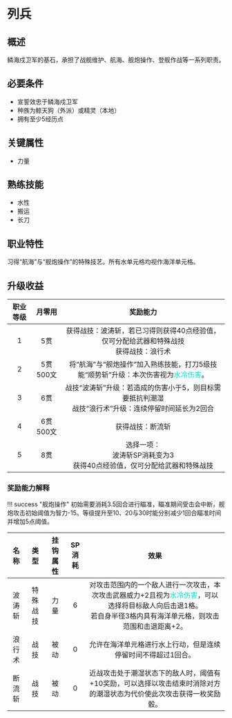 # 列兵

## 概述

鳞海戍卫军的基石，承担了战舰维护、航海、舰炮操作、登舰作战等一系列职责。

## 必要条件

* 宣誓效忠于鳞海戍卫军
* 种族为鲸天狗（外派）或精灵（本地）
* 拥有至少5经历点

## 关键属性

* 力量

## 熟练技能

* 水性
* 搬运
* 长刀

## 职业特性

习得“航海”与“舰炮操作”的特殊技艺。所有水单元格均视作海洋单元格。

## 升级收益

职业等级|月零用|奖励能力
:--:|:--:|:--:
1|5贯|获得战技：波涛斩，若已习得则获得40点经验值，仅可分配给武器和特殊战技<br>获得战技：浪行术
2|5贯500文|将“航海”与“舰炮操作”加入熟练技能，打刀5级技能“顺势斩”升级：本次伤害视为<font color="#00dbdb">水冷伤害</font>。
3|6贯|战技“波涛斩”升级：若造成的伤害小于5，则目标需要抵抗判潮湿<br>战技“浪行术”升级：连续停留时间延长为2回合
4|6贯500文|获得战技：断流斩
5|8贯|选择一项：<br>波涛斩SP消耗变为3<br>获得40点经验值，仅可分配给武器和特殊战技

### 奖励能力解释

!!! success "舰炮操作"
    初始需要消耗3.5回合进行瞄准，瞄准期间受击会中断，舰炮攻击初始阈值为智力-15。等级提升至10、20与30时能分别减少1回合瞄准时间并增加5点阈值。

名称|类型|挂钩属性|SP消耗|效果
:--:|:--:|:--:|:--:|:--:
波涛斩|特殊战技|力量|6|对攻击范围内的一个敌人进行一次攻击，本次攻击武器威力+2且视为<font color="#00dbdb">水冷伤害</font>，可以选择将目标敌人向后击退1格。<br>若自身半径3格内具有海洋单元格，则攻击范围和击退距离+2。
浪行术|战技|被动|0|允许在海洋单元格进行水上行动，但是连续停留时间不得超过1回合。
断流斩|战技|被动|0|近战攻击处于潮湿状态下的敌人时，阈值有+10奖励，可以选择以攻击结束时消除对方的潮湿状态为代价使此次攻击获得一枚奖励骰。


